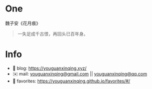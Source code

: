 
# One 
 
  
魏子安《花月痕》 
 
>一失足成千古恨，再回头已百年身。        
 

# Info

- 📝 blog: https://youguanxinqing.xyz/
- ✉️  mail: youguanxinqing@gmail.com || youguanxinqing@qq.com
- 📙 favorites: https://youguanxinqing.github.io/favorites/#/
